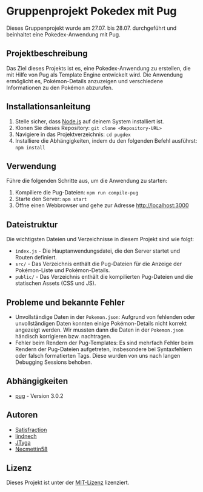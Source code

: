 # Gruppenprojekt Pokedex mit Pug

Dieses Gruppenprojekt wurde am 27.07. bis 28.07. durchgeführt und beinhaltet eine Pokedex-Anwendung mit Pug.

## Projektbeschreibung

Das Ziel dieses Projekts ist es, eine Pokedex-Anwendung zu erstellen, die mit Hilfe von Pug als Template Engine entwickelt wird. Die Anwendung ermöglicht es, Pokémon-Details anzuzeigen und verschiedene Informationen zu den Pokémon abzurufen.

## Installationsanleitung

1. Stelle sicher, dass [Node.js](https://nodejs.org) auf deinem System installiert ist.
2. Klonen Sie dieses Repository: `git clone <Repository-URL>`
3. Navigiere in das Projektverzeichnis: `cd pugdex`
4. Installiere die Abhängigkeiten, indem du den folgenden Befehl ausführst: `npm install`

## Verwendung

Führe die folgenden Schritte aus, um die Anwendung zu starten:

1. Kompiliere die Pug-Dateien: `npm run compile-pug`
2. Starte den Server: `npm start`
3. Öffne einen Webbrowser und gehe zur Adresse [http://localhost:3000](http://localhost:3000)

## Dateistruktur

Die wichtigsten Dateien und Verzeichnisse in diesem Projekt sind wie folgt:

- `index.js` - Die Hauptanwendungsdatei, die den Server startet und Routen definiert.
- `src/` - Das Verzeichnis enthält die Pug-Dateien für die Anzeige der Pokémon-Liste und Pokémon-Details.
- `public/` - Das Verzeichnis enthält die kompilierten Pug-Dateien und die statischen Assets (CSS und JS).

## Probleme und bekannte Fehler

- Unvollständige Daten in der `Pokemon.json`: Aufgrund von fehlenden oder unvollständigen Daten konnten einige Pokémon-Details nicht korrekt angezeigt werden. Wir mussten dann die Daten in der `Pokemon.json` händisch korrigieren bzw. nachtragen.
- Fehler beim Rendern der Pug-Templates: Es sind mehrfach Fehler beim Rendern der Pug-Dateien aufgetreten, insbesondere bei Syntaxfehlern oder falsch formatierten Tags. Diese wurden von uns nach langen Debugging Sessions behoben.


## Abhängigkeiten

- [pug](https://www.npmjs.com/package/pug) - Version 3.0.2

## Autoren

- [Satisfraction](https://github.com/Satisfraction)
- [lindnech](https://github.com/lindnech)
- [JTyga](https://github.com/JTyga)
- [Necmettin58](https://github.com/Necmettin58)

## Lizenz

Dieses Projekt ist unter der [MIT-Lizenz](LICENSE) lizenziert.

